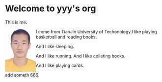 # Welcome to yyy's org

This is me.  

<img  src="assets\yyy.png" align='left' width = "100px"/>

I come from TianJin University of Techonology.I like playing basketball and reading books.

And I like sleeping.

And I like running.
And I like colleting books.

And I like playing cards.


add someth 666.
